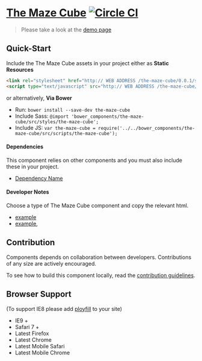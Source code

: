 [The Maze Cube](http://peter-mouland.github.io/the-maze-cube.git)  [![Circle CI](https://circleci.com/gh/peter-mouland/the-maze-cube/tree/master.svg?style=svg)](https://circleci.com/gh/peter-mouland/the-maze-cube/tree/master)
========================

> Please take a look at the [demo page](http://peter-mouland.github.io/the-maze-cube.git)

## Quick-Start

Include the The Maze Cube assets in your project either as **Static Resources**

```html
<link rel="stylesheet" href="http:// WEB ADDRESS /the-maze-cube/0.0.1/styles/the-maze-cube.min.css" />
<script type="text/javascript" src="http:// WEB ADDRESS /the-maze-cube/0.0.1/scripts/the-maze-cube.min.js"></script>
```

or alternatively, **Via Bower**

 * Run: `bower install --save-dev the-maze-cube`
 * Include Sass: `@import 'bower_components/the-maze-cube/src/styles/the-maze-cube';`
 * Include JS: `var the-maze-cube = require('../../bower_components/the-maze-cube/src/scripts/the-maze-cube');`


#### Dependencies

This component relies on other components and you must also include these in your project.

 * [Dependency Name](https://github.com/DependencyName)

#### Developer Notes

Choose a type of The Maze Cube component and copy the relevant html.
 * [example](demo/_includes/example.html)
 * [example](demo/_includes/example.html),

## Contribution

Components depends on collaboration between developers. Contributions of any size are actively encouraged.

To see how to build this component locally, read the [contribution guidelines](CONTRIBUTING.md).

## Browser Support

(To support IE8 please add [ployfill](https://github.com/skyglobal/polyfill) to your site)

 * IE9 +
 * Safari 7 +
 * Latest Firefox
 * Latest Chrome
 * Latest Mobile Safari
 * Latest Mobile Chrome
